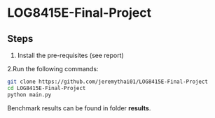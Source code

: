 # LOG8415E-Final-Project

## Steps
1. Install the pre-requisites (see report)

2.Run the following commands:

```bash
git clone https://github.com/jeremythai01/LOG8415E-Final-Project
cd LOG8415E-Final-Project
python main.py
```

Benchmark results can be found in folder **results**.
